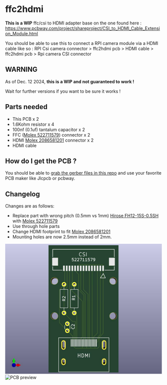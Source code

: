 # ffc2hdmi

**This is a WIP** ffc/csi to HDMI adapter base on the one found here : https://www.pcbway.com/project/shareproject/CSI_to_HDMI_Cable_Extension_Module.html  

You should be able to use this to connect a RPI camera module via a HDMI cable like so : RPI Csi camera connector > ffc2hdmi pcb > HDMI cable > ffc2hdmi pcb > Rpi camera CSI connector  

## WARNING

As of Dec. 12 2024, **this is a WIP and not guaranteed to work !**

Wait for further versions if you want to be sure it works !

## Parts needed 

 * This PCB x 2
 * 1.6Kohm resistor x 4
 * 100nf (0.1uf) tantalum capacitor x 2
 * FFC ([Molex 522711579](https://www.molex.com/en-us/products/part-detail/522711579)) connector x 2
 * HDMI [Molex 2086581201](https://www.molex.com/en-us/products/part-detail/2086581003) connector x 2
 * HDMI cable

## How do I get the PCB ?

You should be able to [grab the gerber files in this repo](https://github.com/ABelliqueux/ffc2hdmi/raw/refs/heads/main/ffc2hdmi_fab.zip) and use your favorite PCB maker like Jlcpcb or pcbway.

## Changelog

Changes are as follows:

 * Replace part with wrong pitch (0.5mm vs 1mm) [Hirose FH12-15S-0.5SH](https://www.hirose.com/product/p/CL0586-0523-6-55?lang=en) with [Molex 522711579](https://www.molex.com/en-us/products/part-detail/522711579)
 * Use through hole parts
 * Change HDMI footprint to fit [Molex 2086581201](https://www.molex.com/en-us/products/part-detail/2086581003)
 * Mounting holes are now 2.5mm instead of 2mm.

![PCB preview](https://raw.githubusercontent.com/ABelliqueux/ffc2hdmi/refs/heads/main/ffc2hdmi.jpg)  
![PCB preview](https://raw.githubusercontent.com/ABelliqueux/ffc2hdmi/refs/heads/main/ffc2hdmi_sch.jpg)

